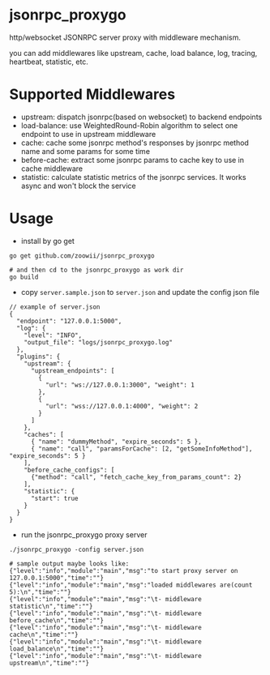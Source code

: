 jsonrpc_proxygo
===================

http/websocket JSONRPC server proxy with middleware mechanism.

you can add middlewares like upstream, cache, load balance, log, tracing, heartbeat, statistic, etc.

# Supported Middlewares

* upstream: dispatch jsonrpc(based on websocket) to backend endpoints
* load-balance: use WeightedRound-Robin algorithm to select one endpoint to use in upstream middleware
* cache: cache some jsonrpc method's responses by jsonrpc method name and some params for some time
* before-cache: extract some jsonrpc params to cache key to use in cache middleware
* statistic: calculate statistic metrics of the jsonrpc services. It works async and won't block the service

# Usage

* install by go get
```
go get github.com/zoowii/jsonrpc_proxygo

# and then cd to the jsonrpc_proxygo as work dir
go build
```

* copy `server.sample.json` to `server.json` and update the config json file

```
// example of server.json
{
  "endpoint": "127.0.0.1:5000",
  "log": {
    "level": "INFO",
    "output_file": "logs/jsonrpc_proxygo.log"
  },
  "plugins": {
    "upstream": {
      "upstream_endpoints": [
        {
          "url": "ws://127.0.0.1:3000", "weight": 1
        },
        {
          "url": "wss://127.0.0.1:4000", "weight": 2
        }
      ]
    },
    "caches": [
      { "name": "dummyMethod", "expire_seconds": 5 },
      { "name": "call", "paramsForCache": [2, "getSomeInfoMethod"],  "expire_seconds": 5 }
    ],
    "before_cache_configs": [
      {"method": "call", "fetch_cache_key_from_params_count": 2}
    ],
    "statistic": {
      "start": true
    }
  }
}

```

* run the jsonrpc_proxygo proxy server

```
./jsonrpc_proxygo -config server.json

# sample output maybe looks like:
{"level":"info","module":"main","msg":"to start proxy server on 127.0.0.1:5000","time":""}
{"level":"info","module":"main","msg":"loaded middlewares are(count 5):\n","time":""}
{"level":"info","module":"main","msg":"\t- middleware statistic\n","time":""}
{"level":"info","module":"main","msg":"\t- middleware before_cache\n","time":""}
{"level":"info","module":"main","msg":"\t- middleware cache\n","time":""}
{"level":"info","module":"main","msg":"\t- middleware load_balance\n","time":""}
{"level":"info","module":"main","msg":"\t- middleware upstream\n","time":""}

```